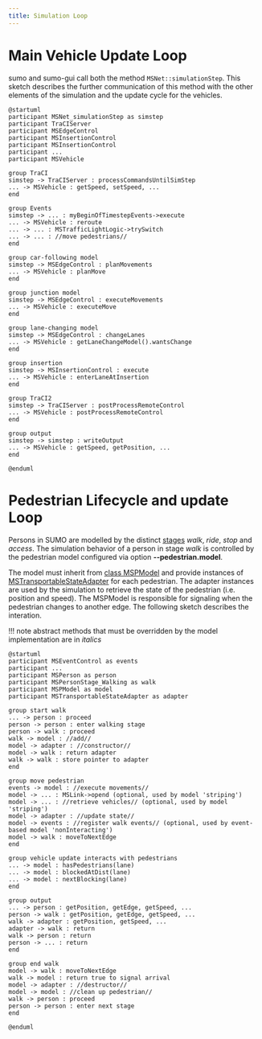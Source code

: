 ```yaml
---
title: Simulation Loop
---
```


# Main Vehicle Update Loop

sumo and sumo-gui call both the method `MSNet::simulationStep`.
This sketch describes the further communication of this method
with the other elements of the simulation and the update cycle for the vehicles.

```plantuml
@startuml
participant MSNet_simulationStep as simstep
participant TraCIServer
participant MSEdgeControl
participant MSInsertionControl
participant MSInsertionControl
participant ...
participant MSVehicle

group TraCI
simstep -> TraCIServer : processCommandsUntilSimStep
... -> MSVehicle : getSpeed, setSpeed, ...
end

group Events
simstep -> ... : myBeginOfTimestepEvents->execute
... -> MSVehicle : reroute
... -> ... : MSTrafficLightLogic->trySwitch
... -> ... : //move pedestrians//
end

group car-following model
simstep -> MSEdgeControl : planMovements
... -> MSVehicle : planMove
end

group junction model
simstep -> MSEdgeControl : executeMovements
... -> MSVehicle : executeMove
end

group lane-changing model
simstep -> MSEdgeControl : changeLanes
... -> MSVehicle : getLaneChangeModel().wantsChange
end

group insertion
simstep -> MSInsertionControl : execute
... -> MSVehicle : enterLaneAtInsertion
end

group TraCI2
simstep -> TraCIServer : postProcessRemoteControl
... -> MSVehicle : postProcessRemoteControl
end

group output
simstep -> simstep : writeOutput
... -> MSVehicle : getSpeed, getPosition, ...
end

@enduml
```

# Pedestrian Lifecycle and update Loop

Persons in SUMO are modelled by the distinct [stages](../../Specification/Persons.md#simulation_behavior) *walk*, *ride*, *stop* and *access*.
The simulation behavior of a person in stage *walk* is controlled by the pedestrian model configured via option **--pedestrian.model**.

The model must inherit from [class MSPModel]() and provide instances of [MSTransportableStateAdapter]() for each pedestrian. The adapter instances are used by the simulation to retrieve the state of the pedestrian (i.e. position and speed). The MSPModel is responsible for signaling when the pedestrian changes to another edge. The following sketch describes the interation.

!!! note
    abstract methods that must be overridden by the model implementation are in *italics*

```plantuml
@startuml
participant MSEventControl as events
participant ...
participant MSPerson as person
participant MSPersonStage_Walking as walk
participant MSPModel as model
participant MSTransportableStateAdapter as adapter

group start walk
... -> person : proceed
person -> person : enter walking stage
person -> walk : proceed
walk -> model : //add//
model -> adapter : //constructor//
model -> walk : return adapter
walk -> walk : store pointer to adapter
end

group move pedestrian
events -> model : //execute movements//
model -> ... : MSLink->opend (optional, used by model 'striping')
model -> ... : //retrieve vehicles// (optional, used by model 'striping')
model -> adapter : //update state//
model -> events : //register walk events// (optional, used by event-based model 'nonInteracting')
model -> walk : moveToNextEdge
end

group vehicle update interacts with pedestrians
... -> model : hasPedestrians(lane)
... -> model : blockedAtDist(lane)
... -> model : nextBlocking(lane)
end

group output
... -> person : getPosition, getEdge, getSpeed, ...
person -> walk : getPosition, getEdge, getSpeed, ...
walk -> adapter : getPosition, getSpeed, ...
adapter -> walk : return
walk -> person : return
person -> ... : return
end

group end walk
model -> walk : moveToNextEdge
walk -> model : return true to signal arrival
model -> adapter : //destructor//
model -> model : //clean up pedestrian//
walk -> person : proceed
person -> person : enter next stage
end

@enduml
```
